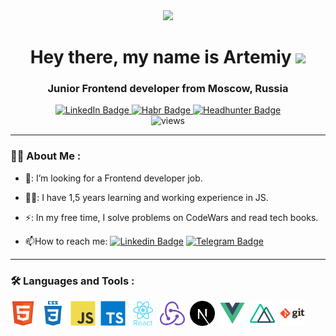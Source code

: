 <div id="header" align="center">
  <img src="https://media.giphy.com/media/M9gbBd9nbDrOTu1Mqx/giphy.gif" width="100"/>
</div>

<h1 align="center">Hey there, my name is Artemiy
<img src="https://github.com/blackcater/blackcater/raw/main/images/Hi.gif" height="32"/></h1>
<h3 align="center">Junior Frontend developer from Moscow, Russia</h3>

<div id="badges" align="center">
  <a href="https://www.linkedin.com/in/vezhl/">
    <img src="https://img.shields.io/badge/LinkedIn-blue?style=for-the-badge&logo=linkedin&logoColor=white" alt="LinkedIn Badge"/>
  </a>
  <a href="https://career.habr.com/vezhl">
    <img src="https://img.shields.io/badge/Habr-grey?style=for-the-badge&logo=habr&logoColor=white" alt="Habr Badge"/>
  </a>
  <a href="your-twitter-URL">
    <img src="https://img.shields.io/badge/Headhunter-red?style=for-the-badge&logo=hhr&logoColor=white" alt="Headhunter Badge"/>
  </a>
</div>

<div align="center">
  <img src="https://komarev.com/ghpvc/?username=artvezhl&style=flat-square&color=blue" alt="views"/>
</div>

---
### :man_technologist: About Me :
- 🔭: I’m looking for a Frontend developer job.

- 👨‍🎓: I have 1,5 years learning and working experience in JS.

- ⚡: In my free time, I solve problems on CodeWars and read tech books.

- :mailbox:How to reach me: [![Linkedin Badge](https://img.shields.io/badge/-artvezhl-blue?style=flat&logo=Linkedin&logoColor=white)](https://www.linkedin.com/in/vezhl/) [![Telegram Badge](https://img.shields.io/badge/-sintaxis86-blue?style=flat&logo=Telegram&logoColor=white)](https://t.me/sintaxis86)

---
### :hammer_and_wrench: Languages and Tools :
<div>
  <img src="https://github.com/devicons/devicon/blob/master/icons/html5/html5-original.svg" title="HTML5" alt="HTML" width="40" height="40"/>&nbsp;
  <img src="https://github.com/devicons/devicon/blob/master/icons/css3/css3-plain-wordmark.svg"  title="CSS3" alt="CSS" width="40" height="40"/>&nbsp;
  <img src="https://github.com/devicons/devicon/blob/master/icons/javascript/javascript-original.svg" title="JavaScript" alt="JavaScript" width="40" height="40"/>&nbsp;
  <img src="https://github.com/devicons/devicon/blob/master/icons/typescript/typescript-original.svg" title="TypeScript" alt="TypeScript" width="40" height="40"/>&nbsp;
  <img src="https://github.com/devicons/devicon/blob/master/icons/react/react-original-wordmark.svg" title="React" alt="React" width="40" height="40"/>&nbsp;
  <img src="https://github.com/devicons/devicon/blob/master/icons/redux/redux-original.svg" title="Redux" alt="Redux " width="40" height="40"/>&nbsp;
  <img src="https://github.com/devicons/devicon/blob/master/icons/nextjs/nextjs-original.svg" title="Next" alt="Next" width="40" height="40"/>&nbsp;
  <img src="https://github.com/devicons/devicon/blob/master/icons/vuejs/vuejs-original.svg" title="Vue" alt="Vue" width="40" height="40"/>&nbsp;
  <img src="https://github.com/devicons/devicon/blob/master/icons/nuxtjs/nuxtjs-original.svg" title="Nuxt" alt="Nuxt" width="40" height="40"/>&nbsp;
  <img src="https://github.com/devicons/devicon/blob/master/icons/git/git-original-wordmark.svg" title="Git" **alt="Git" width="40" height="40"/>
</div>
